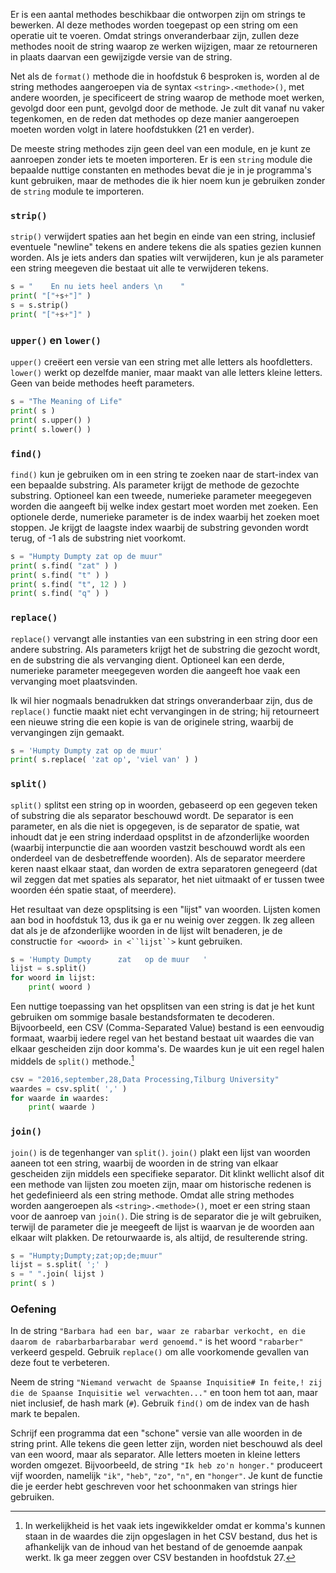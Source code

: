 Er is een aantal methodes beschikbaar die ontworpen zijn om strings te
bewerken. Al deze methodes worden toegepast op een string om een
operatie uit te voeren. Omdat strings onveranderbaar zijn, zullen deze
methodes nooit de string waarop ze werken wijzigen, maar ze retourneren
in plaats daarvan een gewijzigde versie van de string.

Net als de `format()` methode die in hoofdstuk
6
besproken is, worden al de string methodes aangeroepen via de syntax
`<string>.<methode>()`, met andere woorden, je specificeert de string
waarop de methode moet werken, gevolgd door een punt, gevolgd door de
methode. Je zult dit vanaf nu vaker tegenkomen, en de reden dat methodes
op deze manier aangeroepen moeten worden volgt in latere hoofdstukken
(21
en verder).

De meeste string methodes zijn geen deel van een module, en je kunt ze
aanroepen zonder iets te moeten importeren. Er is een `string` module
die bepaalde nuttige constanten en methodes bevat die je in je
programma's kunt gebruiken, maar de methodes die ik hier noem kun je
gebruiken zonder de `string` module te importeren.

### `strip()`

`strip()` verwijdert spaties aan het begin en einde van een string,
inclusief eventuele "newline" tekens en andere tekens die als spaties
gezien kunnen worden. Als je iets anders dan spaties wilt verwijderen,
kun je als parameter een string meegeven die bestaat uit alle te
verwijderen tekens.

```python
s = "    En nu iets heel anders \n    "
print( "["+s+"]" )
s = s.strip()
print( "["+s+"]" )
```

### `upper()` en `lower()`

`upper()` creëert een versie van een string met alle letters als
hoofdletters. `lower()` werkt op dezelfde manier, maar maakt van alle
letters kleine letters. Geen van beide methodes heeft parameters.

```python
s = "The Meaning of Life"
print( s )
print( s.upper() )
print( s.lower() )
```

### `find()`

`find()` kun je gebruiken om in een string te zoeken naar de start-index
van een bepaalde substring. Als parameter krijgt de methode de gezochte
substring. Optioneel kan een tweede, numerieke parameter meegegeven
worden die aangeeft bij welke index gestart moet worden met zoeken. Een
optionele derde, numerieke parameter is de index waarbij het zoeken moet
stoppen. Je krijgt de laagste index waarbij de substring gevonden wordt
terug, of -1 als de substring niet voorkomt.

```python
s = "Humpty Dumpty zat op de muur"
print( s.find( "zat" ) )
print( s.find( "t" ) )
print( s.find( "t", 12 ) )
print( s.find( "q" ) )
```

### `replace()`

`replace()` vervangt alle instanties van een substring in een string
door een andere substring. Als parameters krijgt het de substring die
gezocht wordt, en de substring die als vervanging dient. Optioneel kan
een derde, numerieke parameter meegegeven worden die aangeeft hoe vaak
een vervanging moet plaatsvinden.

Ik wil hier nogmaals benadrukken dat strings onveranderbaar zijn, dus de
`replace()` functie maakt niet echt vervangingen in de string; hij
retourneert een nieuwe string die een kopie is van de originele string,
waarbij de vervangingen zijn gemaakt.

```python
s = 'Humpty Dumpty zat op de muur'
print( s.replace( 'zat op', 'viel van' ) )
```

### `split()`

`split()` splitst een string op in woorden, gebaseerd op een gegeven
teken of substring die als separator beschouwd wordt. De separator is
een parameter, en als die niet is opgegeven, is de separator de spatie,
wat inhoudt dat je een string inderdaad opsplitst in de afzonderlijke
woorden (waarbij interpunctie die aan woorden vastzit beschouwd wordt
als een onderdeel van de desbetreffende woorden). Als de separator
meerdere keren naast elkaar staat, dan worden de extra separatoren
genegeerd (dat wil zeggen dat met spaties als separator, het niet
uitmaakt of er tussen twee woorden één spatie staat, of meerdere).

Het resultaat van deze opsplitsing is een "lijst" van woorden. Lijsten
komen aan bod in hoofdstuk
13,
dus ik ga er nu weinig over zeggen. Ik zeg alleen dat als je de
afzonderlijke woorden in de lijst wilt benaderen, je de constructie
`for <woord> in <``lijst``>` kunt gebruiken.

```python
s = 'Humpty Dumpty      zat   op de muur   '
lijst = s.split()
for woord in lijst:
    print( woord )
```

Een nuttige toepassing van het opsplitsen van een string is dat je het
kunt gebruiken om sommige basale bestandsformaten te decoderen.
Bijvoorbeeld, een CSV (Comma-Separated Value) bestand is een eenvoudig
formaat, waarbij iedere regel van het bestand bestaat uit waardes die
van elkaar gescheiden zijn door komma's. De waardes kun je uit een regel
halen middels de `split()` methode.[^13]

```python
csv = "2016,september,28,Data Processing,Tilburg University"
waardes = csv.split( ',' )
for waarde in waardes:
    print( waarde )
```

### `join()`

`join()` is de tegenhanger van `split()`. `join()` plakt een lijst van
woorden aaneen tot een string, waarbij de woorden in de string van
elkaar gescheiden zijn middels een specifieke separator. Dit klinkt
wellicht alsof dit een methode van lijsten zou moeten zijn, maar om
historische redenen is het gedefinieerd als een string methode. Omdat
alle string methodes worden aangeroepen als `<string>.<methode>()`, moet
er een string staan voor de aanroep van `join()`. Die string is de
separator die je wilt gebruiken, terwijl de parameter die je meegeeft de
lijst is waarvan je de woorden aan elkaar wilt plakken. De retourwaarde
is, als altijd, de resulterende string.

```python
s = "Humpty;Dumpty;zat;op;de;muur"
lijst = s.split( ';' )
s = " ".join( lijst )
print( s )
```

### Oefening

In de string
`"Barbara had een bar, waar ze rabarbar verkocht, en die daarom de rabarbarbarbarabar werd genoemd."`
is het woord `"rabarber"` verkeerd gespeld. Gebruik `replace()` om alle
voorkomende gevallen van deze fout te verbeteren.

Neem de string `"Niemand verwacht de Spaanse Inquisitie# In feite,! zij die de Spaanse Inquisitie wel verwachten..."` en toon hem tot aan,
maar niet inclusief, de hash mark (`#`). Gebruik `find()` om de index van
de hash mark te bepalen.

Schrijf een programma dat een "schone" versie van alle woorden in de
string print. Alle tekens die geen letter zijn, worden niet beschouwd
als deel van een woord, maar als separator. Alle letters moeten in
kleine letters worden omgezet. Bijvoorbeeld, de string
`"Ik heb zo'n honger."` produceert vijf woorden, namelijk `"ik"`,
`"heb"`, `"zo"`, `"n"`, en `"honger"`. Je kunt de functie die je eerder
hebt geschreven voor het schoonmaken van strings hier gebruiken.

[^13]: In werkelijkheid is het vaak iets ingewikkelder omdat er komma's
    kunnen staan in de waardes die zijn opgeslagen in het CSV bestand,
    dus het is afhankelijk van de inhoud van het bestand of de genoemde
    aanpak werkt. Ik ga meer zeggen over CSV bestanden in hoofdstuk
    27.
